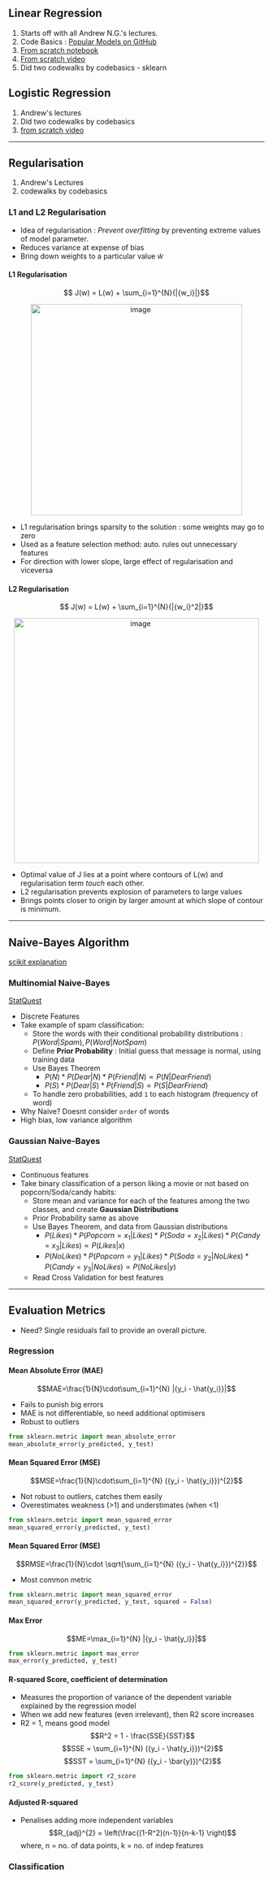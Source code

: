 ## Linear Regression
1. Starts off with all Andrew N.G.'s lectures.
2. Code Basics : [Popular Models on GitHub](https://github.com/codebasics/py/tree/master/ML)
3. [From scratch notebook](https://www.kaggle.com/code/fareselmenshawii/linear-regression-from-scratch)
4. [From scratch video](https://www.youtube.com/watch?v=VmbA0pi2cRQ)
5. Did two codewalks by codebasics - sklearn

## Logistic Regression
1. Andrew's lectures
2. Did two codewalks by codebasics
3. [from scratch video](https://www.youtube.com/watch?v=nzNp05AyBM8)

---

## Regularisation
1. Andrew's Lectures
2. codewalks by codebasics

### L1 and L2 Regularisation

- Idea of regularisation : _Prevent overfitting_ by preventing extreme values of model parameter.
- Reduces variance at expense of bias
- Bring down weights to a particular value $\tilde{w}$
#### L1 Regularisation
$$ J(w) = L(w) + \sum_{i=1}^{N}{|{w_i}|}$$
<p align = "center">
<img width="416" alt="image" src="https://github.com/atul2602/IITG.ai-DSML/assets/61497490/675813e2-c08b-4c09-9f14-558a9f151067">
</p>

- L1 regularisation brings sparsity to the solution : some weights may go to zero
- Used as a feature selection method: auto. rules out unnecessary features
- For direction with lower slope, large effect of regularisation and viceversa

#### L2 Regularisation
$$ J(w) = L(w) + \sum_{i=1}^{N}{|{w_i}^2|}$$
<p align = "center">
<img width="482" alt="image" src="https://github.com/atul2602/IITG.ai-DSML/assets/61497490/d58395d2-08fb-42da-818b-ca6fd659404e">
</p>

- Optimal value of J lies at a point where contours of L(w) and regularisation term _touch_ each other.
- L2 regularisation prevents explosion of parameters to large values
- Brings points closer to origin by larger amount at which slope of contour is minimum. 

---

## Naive-Bayes Algorithm
[scikit explanation](https://scikit-learn.org/stable/modules/naive_bayes.html)
### Multinomial Naive-Bayes 
[StatQuest](https://www.youtube.com/watch?v=O2L2Uv9pdDA)
- Discrete Features
- Take example of spam classification:
    - Store the words with their conditional probability distributions : $P( Word | Spam ) , P( Word | Not Spam)$
    - Define **Prior Probability** : Initial guess that message is normal, using training data
    - Use Bayes Theorem
        - $P(N) * P(Dear | N) * P(Friend | N) \propto P(N | Dear Friend)$
        - $P(S) * P(Dear | S) * P(Friend | S) \propto P(S | Dear Friend)$
    - To handle zero probabilities, add `1` to each histogram (frequency of word)
- Why Naive? Doesnt consider `order` of words
- High bias, low variance algorithm

### Gaussian Naive-Bayes
[StatQuest](https://www.youtube.com/watch?v=H3EjCKtlVog)
- Continuous features
- Take binary classification of a person liking a movie or not based on popcorn/Soda/candy habits:
    - Store mean and variance for each of the features among the two classes, and create **Gaussian Distributions**
    - Prior Probability same as above
    - Use Bayes Theorem, and data from Gaussian distributions
        - $P(Likes) * P(Popcorn = x_1 | Likes) * P(Soda = x_2 | Likes) * P(Candy = x_3 | Likes) \propto P(Likes | x)$
        - $P(No Likes) * P(Popcorn = y_1 | Likes) * P(Soda = y_2 | No Likes) * P(Candy = y_3 | No Likes) \propto P(No Likes | y)$
    - Read Cross Validation for best features 

---
## Evaluation Metrics
- Need? Single residuals fail to provide an overall picture.
### Regression
#### Mean Absolute Error (MAE)

$$MAE=\frac{1}{N}\cdot\sum_{i=1}^{N} |{y_i - \hat{y_i}}|$$
- Fails to punish big errors
- MAE is not differentiable, so need additional optimisers
- Robust to outliers
```python
from sklearn.metric import mean_absolute_error
mean_absolute_error(y_predicted, y_test)
```

#### Mean Squared Error (MSE)

$$MSE=\frac{1}{N}\cdot\sum_{i=1}^{N} ({y_i - \hat{y_i}})^{2}$$
- Not robust to outliers, catches them easily
- Overestimates weakness (>1) and understimates (when <1)
```python
from sklearn.metric import mean_squared_error
mean_squared_error(y_predicted, y_test)
```

#### Mean Squared Error (MSE)

$$RMSE=\frac{1}{N}\cdot \sqrt{\sum_{i=1}^{N} ({y_i - \hat{y_i}})^{2}}$$
- Most common metric
```python
from sklearn.metric import mean_squared_error
mean_squared_error(y_predicted, y_test, squared = False)
```
#### Max Error

$$ME=\max_{i=1}^{N} |{y_i - \hat{y_i}}|$$
```python
from sklearn.metric import max_error
max_error(y_predicted, y_test)
```

#### R-squared Score, coefficient of determination
- Measures the proportion of variance of the dependent variable explained by the regression model
- When we add new features (even irrelevant), then R2 score increases
- R2 = 1, means good model
$$R^2 = 1 - \frac{SSE}{SST}$$
$$SSE =  \sum_{i=1}^{N} ({y_i - \hat{y_i}})^{2}$$
$$SST =  \sum_{i=1}^{N} ({y_i - \bar{y}})^{2}$$
```python
from sklearn.metric import r2_score
r2_score(y_predicted, y_test)
```

#### Adjusted R-squared
- Penalises adding more independent variables
$$R_{adj}^{2} = \left(\frac{(1-R^2)(n-1)}{n-k-1} \right)$$
where, n = no. of data points, k = no. of indep features

### Classification

#### 






